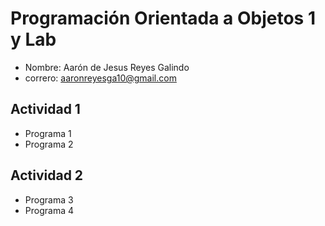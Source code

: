 # Programación Orientada a Objetos 1 y Lab

- Nombre: Aarón de Jesus Reyes Galindo
- correro: aaronreyesga10@gmail.com

## Actividad 1
- Programa 1
- Programa 2

## Actividad 2
- Programa 3
- Programa 4 


